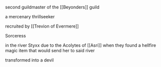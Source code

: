 second guildmaster of the [[Beyonders]] guild

a mercenary thrillseeker

recruited by [[Trevion of Evermere]]

Sorceress

in the river Styxx due to the Acolytes of [[Asri]] when they found a hellfire magic item that would send her to said river


transformed into a devil